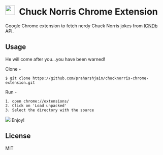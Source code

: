 <img src="https://github.com/praharshjain/chucknorris-chrome-extension/blob/master/icon.png" width="30">&nbsp;&nbsp;Chuck Norris Chrome Extension
==========

Google Chrome extension to fetch nerdy Chuck Norris jokes from [ICNDb](http://www.icndb.com) API.

Usage
----------------
He will come after you...you have been warned!

Clone -
```
$ git clone https://github.com/praharshjain/chucknorris-chrome-extension.git
```
Run -
```
1. open chrome://extensions/
2. Click on 'Load unpacked'
3. Select the directory with the source
```
<img src="https://github.com/praharshjain/chucknorris-chrome-extension/blob/master/loading.gif">
Enjoy!


License
----------------
MIT